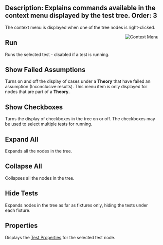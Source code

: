 Description: Explains commands available in the context menu displayed by the test tree.
Order: 3
---
<!-- Page-specific styles -->
<style>
    img {float: right; margin-left: 20px; margin-bottom: 20px}
</style>

The context menu is displayed when one of the tree nodes is right-clicked.

![Context Menu](/testcentric-gui/assets/img/contextmenu.png)

## Run
Runs the selected test - disabled if a test is running.

## Show Failed Assumptions
Turns on and off the display of cases under a **Theory** that have failed
an assumption (Inconclusive results). This menu item is only displayed for
nodes that are part of a **Theory**.

## Show Checkboxes
Turns the display of checkboxes in the tree on or off. The checkboxes may
be used to select multiple tests for running.

## Expand All
Expands all the nodes in the tree.

## Collapse All
Collapses all the nodes in the tree.

## Hide Tests
Expands nodes in the tree as far as fixtures only, hiding the tests under each fixture. 

## Properties
Displays the [Test Properties](/testcentric-gui/docs/test-properties.html) for the selected test node.
